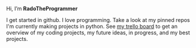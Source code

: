 Hi, I’m **RadoTheProgrammer**

I get started in github.
I love programming. Take a look at my pinned repos
I'm currently making projects in python. See [my trello board](https://trello.com/b/PL60e9hC/coding-projects) to get an overview of my coding projects, my future ideas, in progress, and my best projects.
<!---
RadoTheProgrammer/RadoTheProgrammer is a ✨ special ✨ repository because its `README.md` (this file) appears on your GitHub profile.
You can click the Preview link to take a look at your changes.
--->
